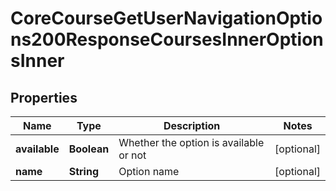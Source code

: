 

# CoreCourseGetUserNavigationOptions200ResponseCoursesInnerOptionsInner


## Properties

| Name | Type | Description | Notes |
|------------ | ------------- | ------------- | -------------|
|**available** | **Boolean** | Whether the option is available or not |  [optional] |
|**name** | **String** | Option name |  [optional] |



